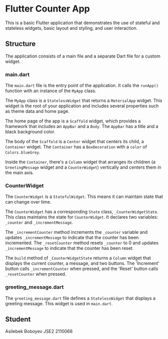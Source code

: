 # Flutter Counter App

This is a basic Flutter application that demonstrates the use of stateful and stateless widgets, basic layout and styling, and user interaction.

## Structure

The application consists of a main file and a separate Dart file for a custom widget.

### main.dart

The `main.dart` file is the entry point of the application. It calls the `runApp()` function with an instance of the `MyApp` class.

The `MyApp` class is a `StatelessWidget` that returns a `MaterialApp` widget. This widget is the root of your application and includes several properties such as theme data and home page.

The home page of the app is a `Scaffold` widget, which provides a framework that includes an `AppBar` and a `Body`. The `AppBar` has a title and a black background color.

The body of the `Scaffold` is a `Center` widget that centers its child, a `Container` widget. The `Container` has a `BoxDecoration` with a `color` of `Colors.blueGrey`.

Inside the `Container`, there's a `Column` widget that arranges its children (a `GreetingMessage` widget and a `CounterWidget`) vertically and centers them in the main axis.

### CounterWidget

The `CounterWidget` is a `StatefulWidget`. This means it can maintain state that can change over time.

The `CounterWidget` has a corresponding `State` class, `_CounterWidgetState`. This class maintains the state for `CounterWidget`. It declares two variables: `_counter` and `_incrementMessage`.

The `_incrementCounter` method increments the `_counter` variable and updates `_incrementMessage` to indicate that the counter has been incremented. The `_resetCounter` method resets `_counter` to 0 and updates `_incrementMessage` to indicate that the counter has been reset.

The `build` method of `_CounterWidgetState` returns a `Column` widget that displays the current counter, a message, and two buttons. The 'Increment' button calls `_incrementCounter` when pressed, and the 'Reset' button calls `_resetCounter` when pressed.

### greeting_message.dart

The `greeting_message.dart` file defines a `StatelessWidget` that displays a greeting message. This widget is used in `main.dart`.

## Student 
Asilebek Boboyev JSE2 2110068
